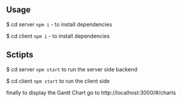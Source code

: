 ## Usage
$ cd server
`npm i` - to install dependencies

$ cd client
`npm i` - to install dependencies

## Sctipts 
$ cd server
`npm start`  to run the server side backend

$ cd client
`npm start`  to run the client side

finally to display the Gantt Chart go to http://localhost:3000/#/charts 